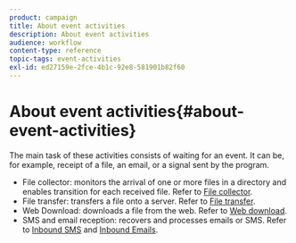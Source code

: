 ```yaml
---
product: campaign
title: About event activities
description: About event activities
audience: workflow
content-type: reference
topic-tags: event-activities
exl-id: ed27159e-2fce-4b1c-92e8-581901b82f60
---
```

# About event activities{#about-event-activities}

The main task of these activities consists of waiting for an event. It can be, for example, receipt of a file, an email, or a signal sent by the program.

* File collector: monitors the arrival of one or more files in a directory and enables transition for each received file. Refer to [File collector](file-collector.md).
* File transfer: transfers a file onto a server. Refer to [File transfer](file-transfer.md).
* Web Download: downloads a file from the web. Refer to [Web download](web-download.md).
* SMS and email reception: recovers and processes emails or SMS. Refer to [Inbound SMS](inbound-sms.md) and [Inbound Emails](inbound-emails.md).
